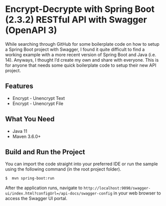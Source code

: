 # Encrypt-Decrypte with Spring Boot (2.3.2) RESTful API with Swagger (OpenAPI 3)

While searching through GitHub for some boilerplate code on how to setup a Spring Boot project with Swagger, I found it quite difficult to find a working example with a more recent version of Spring Boot and Java (i.e. 14). Anyways, I thought I’d create my own and share with everyone. This is for anyone that needs some quick boilerplate code to setup their new API project.

## Features
* Encrypt - Unencrypt Text
* Encrypt - Unencrypt File

## What You Need

* Java 11
* Maven 3.6.0+

## Build and Run the Project

You can import the code straight into your preferred IDE or run the sample using the following command (in the root project folder).

```zsh
$  mvn spring-boot:run
```
After the application runs, navigate to `http://localhost:9090/swagger-ui/index.html?configUrl=/api-docs/swagger-config` in your web browser to access the Swagger UI portal.
